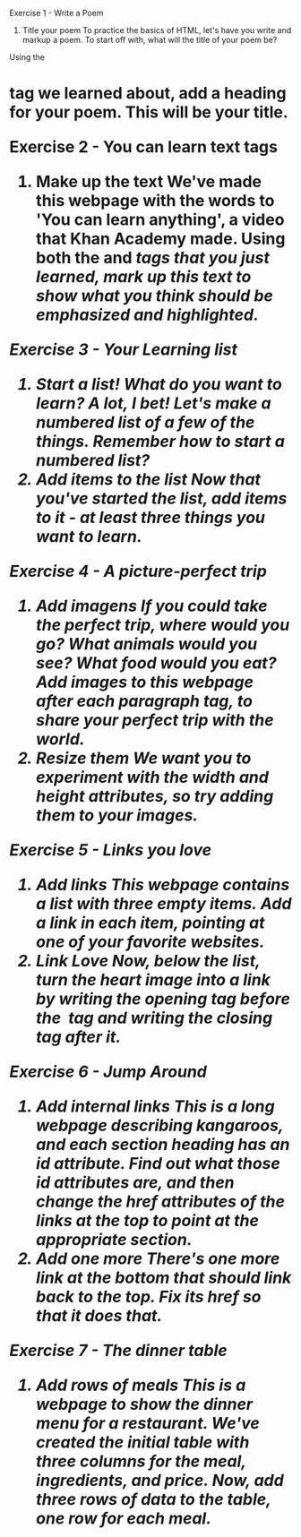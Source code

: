 Exercise 1 - Write a Poem

1. Title your poem
To practice the basics of HTML, let's have you write and markup a poem. To start off with, what will the title of your poem be?

Using the <h1> tag we learned about, add a heading for your poem. This will be your title.

Exercise 2 - You can learn text tags

1. Make up the text
We've made this webpage with the words to 'You can learn anything', a video that Khan Academy made. Using both the <strong> and <em> tags that you just learned, mark up this text to show what you think should be emphasized and highlighted.

Exercise 3 - Your Learning list

1. Start a list!
What do you want to learn? A lot, I bet! Let's make a numbered list of a few of the things. Remember how to start a numbered list?
2. Add items to the list
Now that you've started the list, add items to it - at least three things you want to learn.

Exercise 4 - A picture-perfect trip

1. Add imagens
If you could take the perfect trip, where would you go? What animals would you see? What food would you eat? Add images to this webpage after each paragraph tag, to share your perfect trip with the world.
2. Resize them
We want you to experiment with the width and height attributes, so try adding them to your images.

Exercise 5 -  Links you love

1. Add links
This webpage contains a list with three empty items. Add a link in each item, pointing at one of your favorite websites.
2. Link Love
Now, below the list, turn the heart image into a link by writing the opening <a> tag before the <img> tag and writing the closing </a> tag after it. 

Exercise 6 - Jump Around

1. Add internal links
This is a long webpage describing kangaroos, and each section heading has an id attribute. Find out what those id attributes are, and then change the href attributes of the links at the top to point at the appropriate section.
2. Add one more
There's one more link at the bottom that should link back to the top. Fix its href so that it does that.

Exercise 7 - The dinner table

1. Add rows of meals
This is a webpage to show the dinner menu for a restaurant. We've created the initial table with three columns for the meal, ingredients, and price. Now, add three rows of data to the table, one row for each meal.


